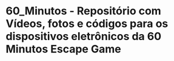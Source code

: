 # 60_Minutos - Repositório com Vídeos, fotos e códigos para os dispositivos eletrônicos da 60 Minutos Escape Game
